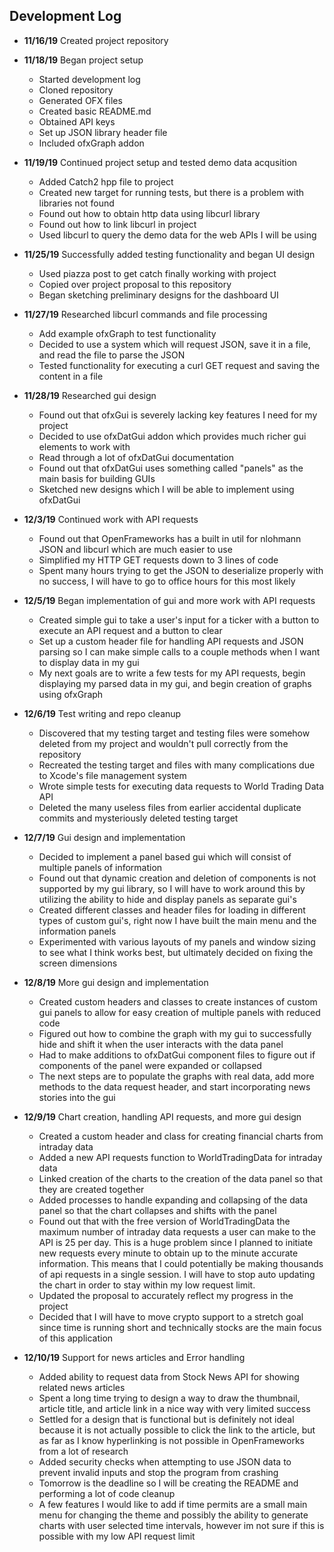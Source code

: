  ## Development Log
 * **11/16/19** Created project repository 
 
 * **11/18/19** Began project setup
    * Started development log
    * Cloned repository
    * Generated OFX files
    * Created basic README.md
    * Obtained API keys
    * Set up JSON library header file
    * Included ofxGraph addon

* **11/19/19** Continued project setup and tested demo data acqusition
    * Added Catch2 hpp file to project
    * Created new target for running tests, but there is a problem with libraries not found
    * Found out how to obtain http data using libcurl library
    * Found out how to link libcurl in project
    * Used libcurl to query the demo data for the web APIs I will be using

* **11/25/19** Successfully added testing functionality and began UI design
    * Used piazza post to get catch finally working with project
    * Copied over project proposal to this repository
    * Began sketching preliminary designs for the dashboard UI

* **11/27/19** Researched libcurl commands and file processing
    * Add example ofxGraph to test functionality
    * Decided to use a system which will request JSON, save it in a file, and read the file to parse the JSON
    * Tested functionality for executing a curl GET request and saving the content in a file

* **11/28/19** Researched gui design 
    * Found out that ofxGui is severely lacking key features I need for my project
    * Decided to use ofxDatGui addon which provides much richer gui elements to work with
    * Read through a lot of ofxDatGui documentation
    * Found out that ofxDatGui uses something called "panels" as the main basis for building GUIs
    * Sketched new designs which I will be able to implement using ofxDatGui

* **12/3/19** Continued work with API requests
    * Found out that OpenFrameworks has a built in util for nlohmann JSON and libcurl which are much easier to use
    * Simplified my HTTP GET requests down to 3 lines of code 
    * Spent many hours trying to get the JSON to deserialize properly with no success, I will have to go to office hours for this most likely 
    
* **12/5/19** Began implementation of gui and more work with API requests
    * Created simple gui to take a user's input for a ticker with a button to execute an API request and a button to clear
    * Set up a custom header file for handling API requests and JSON parsing so I can make simple calls to a couple methods when I want to display data in my gui
    * My next goals are to write a few tests for my API requests, begin displaying my parsed data in my gui, and begin creation of graphs using ofxGraph
    
* **12/6/19** Test writing and repo cleanup
    * Discovered that my testing target and testing files were somehow deleted from my project and wouldn't pull correctly from the repository
    * Recreated the testing target and files with many complications due to Xcode's file management system
    * Wrote simple tests for executing data requests to World Trading Data API
    * Deleted the many useless files from earlier accidental duplicate commits and mysteriously deleted testing target
    
* **12/7/19** Gui design and implementation
    * Decided to implement a panel based gui which will consist of multiple panels of information
    * Found out that dynamic creation and deletion of components is not supported by my gui library, so I will have to work around this by utilizing the ability to hide and display panels as separate gui's
    * Created different classes and header files for loading in different types of custom gui's, right now I have built the main menu and the information panels
    * Experimented with various layouts of my panels and window sizing to see what I think works best, but ultimately decided on fixing the screen dimensions
    
* **12/8/19** More gui design and implementation
    * Created custom headers and classes to create instances of custom gui panels to allow for easy creation of multiple panels with reduced code
    * Figured out how to combine the graph with my gui to successfully hide and shift it when the user interacts with the data panel
    * Had to make additions to ofxDatGui component files to figure out if components of the panel were expanded or collapsed
    * The next steps are to populate the graphs with real data, add more methods to the data request header, and start incorporating news stories into the gui
    
* **12/9/19** Chart creation, handling API requests, and more gui design
    * Created a custom header and class for creating financial charts from intraday data
    * Added a new API requests function to WorldTradingData for intraday data
    * Linked creation of the charts to the creation of the data panel so that they are created together
    * Added processes to handle expanding and collapsing of the data panel so that the chart collapses and shifts with the panel
    * Found out that with the free version of WorldTradingData the maximum number of intraday data requests a user can make to the API is 25 per day. This is a huge problem since I planned to initiate new requests every minute to obtain up to the minute accurate information. This means that I could potentially be making thousands of api requests in a single session. I will have to stop auto updating the chart in order to stay within my low request limit.
    * Updated the proposal to accurately reflect my progress in the project
    * Decided that I will have to move crypto support to a stretch goal since time is running short and technically stocks are the main focus of this application
    
* **12/10/19** Support for news articles and Error handling
    * Added ability to request data from Stock News API for showing related news articles
    * Spent a long time trying to design a way to draw the thumbnail, article title, and article link in a nice way with very limited success
    * Settled for a design that is functional but is definitely not ideal because it is not actually possible to click the link to the article, but as far as I know hyperlinking is not possible in OpenFrameworks from a lot of research
    * Added security checks when attempting to use JSON data to prevent invalid inputs and stop the program from crashing
    * Tomorrow is the deadline so I will be creating the README and performing a lot of code cleanup
    * A few features I would like to add if time permits are a small main menu for changing the theme and possibly the ability to generate charts with user selected time intervals, however im not sure if this is possible with my low API request limit
    
